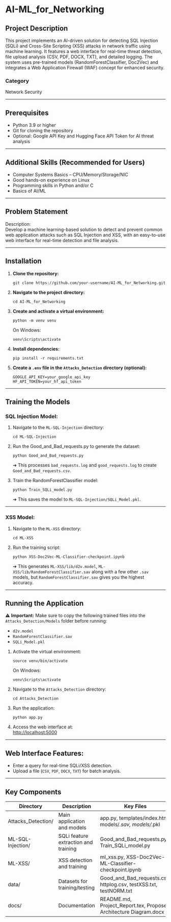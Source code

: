 # AI-ML_for_Networking

## Project Description
This project implements an AI-driven solution for detecting SQL Injection (SQLi) and Cross-Site Scripting (XSS) attacks in network traffic using machine learning. It features a web interface for real-time threat detection, file upload analysis (CSV, PDF, DOCX, TXT), and detailed logging. The system uses pre-trained models (RandomForestClassifier, Doc2Vec) and integrates a Web Application Firewall (WAF) concept for enhanced security.

### Category
Network Security

---

## Prerequisites

- Python 3.9 or higher  
- Git for cloning the repository  
- Optional: Google API Key and Hugging Face API Token for AI threat analysis  

---

## Additional Skills (Recommended for Users)

- Computer Systems Basics – CPU/Memory/Storage/NIC  
- Good hands-on experience on Linux  
- Programming skills in Python and/or C  
- Basics of AI/ML  

---

## Problem Statement

Description:  
Develop a machine learning-based solution to detect and prevent common web application attacks such as SQL Injection and XSS, with an easy-to-use web interface for real-time detection and file analysis.

---

## Installation

1. **Clone the repository:**  
   ```
   git clone https://github.com/your-username/AI-ML_for_Networking.git
   ```

2. **Navigate to the project directory:**  
   ```
   cd AI-ML_for_Networking
   ```

3. **Create and activate a virtual environment:**  
   ```
   python -m venv venv
   ```
   On Windows:
   ```
   venv\Scripts\activate
   ```

4. **Install dependencies:**  
   ```
   pip install -r requirements.txt
   ```

5. **Create a `.env` file in the `Attacks_Detection` directory (optional):**  
   ```
   GOOGLE_API_KEY=your_google_api_key
   HF_API_TOKEN=your_hf_api_token
   ```

---

## Training the Models

### SQL Injection Model:

1. Navigate to the `ML-SQL-Injection` directory:
   ```
   cd ML-SQL-Injection
   ```

2. Run the Good_and_Bad_requests.py to generate the dataset:
   ```
   python Good_and_Bad_requests.py
   ```
   ➔ This processes `bad_requests.log` and `good_requests.log` to create `Good_and_Bad_requests.csv`.

3. Train the RandomForestClassifier model:
   ```
   python Train_SQLi_model.py
   ```
   ➔ This saves the model to `ML-SQL-Injection/SQLi_Model.pkl`.

---

### XSS Model:

1. Navigate to the `ML-XSS` directory:
   ```
   cd ML-XSS
   ```

2. Run the training script:
   ```
   python XSS-Doc2Vec-ML-Classifier-checkpoint.ipynb
   ```
   ➔ This generates `ML-XSS/lib/d2v.model`, `ML-XSS/lib/RandomForestClassifier.sav` along with a few other `.sav` models, but `RandomForestClassifier.sav` gives you the highest accuracy.

---

## Running the Application

⚠️ **Important:** Make sure to copy the following trained files into the `Attacks_Detection/Models` folder before running:
- `d2v.model`
- `RandomForestClassifier.sav`
- `SQLi_Model.pkl`

1. Activate the virtual environment:
   ```
   source venv/bin/activate
   ```
   On Windows:
   ```
   venv\Scripts\activate
   ```

2. Navigate to the `Attacks_Detection` directory:
   ```
   cd Attacks_Detection
   ```

3. Run the application:
   ```
   python app.py
   ```

4. Access the web interface at:  
   [http://localhost:5000](http://localhost:5000)

---

## Web Interface Features:

- Enter a query for real-time SQLi/XSS detection.
- Upload a file (`CSV`, `PDF`, `DOCX`, `TXT`) for batch analysis.

---

## Key Components

| Directory           | Description                        | Key Files                                           |
|---------------------|------------------------------------|-----------------------------------------------------|
| Attacks_Detection/   | Main application and models        | app.py, templates/index.html, models/*.sav, models/*.pkl |
| ML-SQL-Injection/    | SQLi feature extraction and training | Good_and_Bad_requests.py, Train_SQLi_model.py       |
| ML-XSS/              | XSS detection and training         | ml_xss.py, XSS-Doc2Vec-ML-Classifier-checkpoint.ipynb |
| data/                | Datasets for training/testing      | Good_and_Bad_requests.csv, httplog.csv, testXSS.txt, testNORM.txt |
| docs/                | Documentation                     | README.md, Project_Report.tex, Proposed Architecture Diagram.docx |
